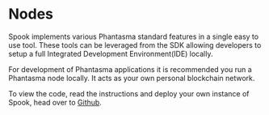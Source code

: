 # Nodes

Spook implements various Phantasma standard features in a single easy to use tool. These tools can be leveraged from the SDK allowing developers to setup a full Integrated Development Environment(IDE) locally.

For development of Phantasma applications it is recommended you run a Phantasma node locally. It acts as your own personal blockchain network.

To view the code, read the instructions and deploy your own instance of Spook, head over to [Github](https://github.com/phantasma-io/Spook).
